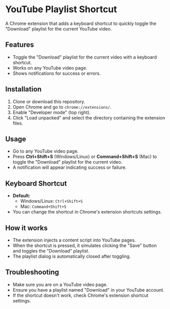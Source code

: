 # YouTube Playlist Shortcut

A Chrome extension that adds a keyboard shortcut to quickly toggle the "Download" playlist for the current YouTube video.

## Features

- Toggle the "Download" playlist for the current video with a keyboard shortcut.
- Works on any YouTube video page.
- Shows notifications for success or errors.

## Installation

1. Clone or download this repository.
2. Open Chrome and go to `chrome://extensions/`.
3. Enable "Developer mode" (top right).
4. Click "Load unpacked" and select the directory containing the extension files.

## Usage

- Go to any YouTube video page.
- Press **Ctrl+Shift+S** (Windows/Linux) or **Command+Shift+S** (Mac) to toggle the "Download" playlist for the current video.
- A notification will appear indicating success or failure.

## Keyboard Shortcut

- **Default:**
  - Windows/Linux: `Ctrl+Shift+S`
  - Mac: `Command+Shift+S`
- You can change the shortcut in Chrome's extension shortcuts settings.

## How it works

- The extension injects a content script into YouTube pages.
- When the shortcut is pressed, it simulates clicking the "Save" button and toggles the "Download" playlist.
- The playlist dialog is automatically closed after toggling.

## Troubleshooting

- Make sure you are on a YouTube video page.
- Ensure you have a playlist named "Download" in your YouTube account.
- If the shortcut doesn't work, check Chrome's extension shortcut settings.
